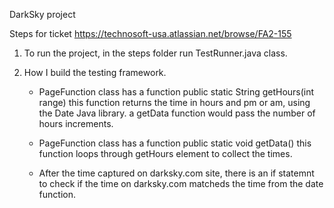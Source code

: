 DarkSky project

Steps for ticket https://technosoft-usa.atlassian.net/browse/FA2-155

1. To run the project, in the steps folder run TestRunner.java class.
2. How I build the testing framework.

     * PageFunction class has a function public static String getHours(int range) this function
       returns the time in hours and pm or am, using the Date Java library. a getData function would pass
       the number of hours increments.
       
     * PageFunction class has a function public static void getData() this function loops through getHours element to collect      the times.
     * After the time captured on darksky.com site, there is an if statemnt to check if the time on darksky.com matcheds the         time from the date function.
